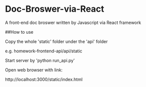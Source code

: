 # Doc-Broswer-via-React

A front-end doc broswer written by Javascript via React framework

##How to use


  Copy the whole 'static' folder under the 'api' folder
  
  e.g. homework-frontend-api/api/static
  
  Start server by 'python run_api.py'
  
  Open web browser with link:
  
  http://localhost:3000/static/index.html
